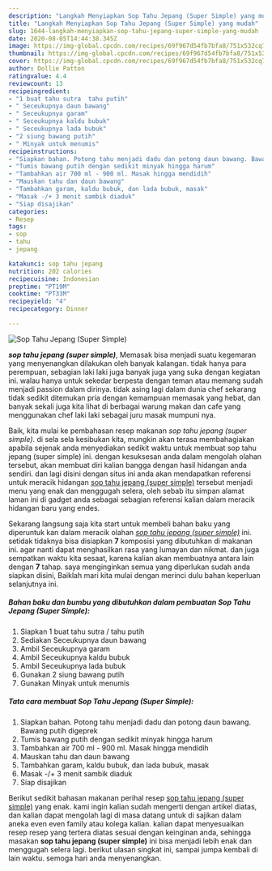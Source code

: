 ```yaml
---
description: "Langkah Menyiapkan Sop Tahu Jepang (Super Simple) yang mudah"
title: "Langkah Menyiapkan Sop Tahu Jepang (Super Simple) yang mudah"
slug: 1644-langkah-menyiapkan-sop-tahu-jepang-super-simple-yang-mudah
date: 2020-08-05T14:44:38.345Z
image: https://img-global.cpcdn.com/recipes/69f967d54fb7bfa8/751x532cq70/sop-tahu-jepang-super-simple-foto-resep-utama.jpg
thumbnail: https://img-global.cpcdn.com/recipes/69f967d54fb7bfa8/751x532cq70/sop-tahu-jepang-super-simple-foto-resep-utama.jpg
cover: https://img-global.cpcdn.com/recipes/69f967d54fb7bfa8/751x532cq70/sop-tahu-jepang-super-simple-foto-resep-utama.jpg
author: Dollie Patton
ratingvalue: 4.4
reviewcount: 13
recipeingredient:
- "1 buat tahu sutra  tahu putih"
- " Seceukupnya daun bawang"
- " Seceukupnya garam"
- " Seceukupnya kaldu bubuk"
- " Seceukupnya lada bubuk"
- "2 siung bawang putih"
- " Minyak untuk menumis"
recipeinstructions:
- "Siapkan bahan. Potong tahu menjadi dadu dan potong daun bawang. Bawang putih digeprek"
- "Tumis bawang putih dengan sedikit minyak hingga harum"
- "Tambahkan air 700 ml - 900 ml. Masak hingga mendidih"
- "Mauskan tahu dan daun bawang"
- "Tambahkan garam, kaldu bubuk, dan lada bubuk, masak"
- "Masak -/+ 3 menit sambik diaduk"
- "Siap disajikan"
categories:
- Resep
tags:
- sop
- tahu
- jepang

katakunci: sop tahu jepang 
nutrition: 202 calories
recipecuisine: Indonesian
preptime: "PT19M"
cooktime: "PT33M"
recipeyield: "4"
recipecategory: Dinner

---
```



![Sop Tahu Jepang (Super Simple)](https://img-global.cpcdn.com/recipes/69f967d54fb7bfa8/751x532cq70/sop-tahu-jepang-super-simple-foto-resep-utama.jpg)

<b><i>sop tahu jepang (super simple)</i></b>, Memasak bisa menjadi suatu kegemaran yang menyenangkan dilakukan oleh banyak kalangan. tidak hanya para perempuan, sebagian laki laki juga banyak juga yang suka dengan kegiatan ini. walau hanya untuk sekedar berpesta dengan teman atau memang sudah menjadi passion dalam dirinya. tidak asing lagi dalam dunia chef sekarang tidak sedikit ditemukan pria dengan kemampuan memasak yang hebat, dan banyak sekali juga kita lihat di berbagai warung makan dan cafe yang menggunakan chef laki laki sebagai juru masak mumpuni nya.



Baik, kita mulai ke pembahasan resep makanan <i>sop tahu jepang (super simple)</i>. di sela sela kesibukan kita, mungkin akan terasa membahagiakan apabila sejenak anda menyediakan sedikit waktu untuk membuat sop tahu jepang (super simple) ini. dengan kesuksesan anda dalam mengolah olahan tersebut, akan membuat diri kalian bangga dengan hasil hidangan anda sendiri. dan lagi disini dengan situs ini anda akan mendapatkan referensi untuk meracik hidangan <u>sop tahu jepang (super simple)</u> tersebut menjadi menu yang enak dan menggugah selera, oleh sebab itu simpan alamat laman ini di gadget anda sebagai sebagian referensi kalian dalam meracik hidangan baru yang endes.


Sekarang langsung saja kita start untuk membeli bahan baku yang diperuntuk kan dalam meracik olahan <u><i>sop tahu jepang (super simple)</i></u> ini. setidak tidaknya bisa disiapkan <b>7</b> komposisi yang dibutuhkan di makanan ini. agar nanti dapat menghasilkan rasa yang lumayan dan nikmat. dan juga sempatkan waktu kita sesaat, karena kalian akan membuatnya antara lain dengan <b>7</b> tahap. saya menginginkan semua yang diperlukan sudah anda siapkan disini, Baiklah mari kita mulai dengan merinci dulu bahan keperluan selanjutnya ini.

<!--inarticleads1-->

##### Bahan baku dan bumbu yang dibutuhkan dalam pembuatan Sop Tahu Jepang (Super Simple):

1. Siapkan 1 buat tahu sutra / tahu putih
1. Sediakan  Seceukupnya daun bawang
1. Ambil  Seceukupnya garam
1. Ambil  Seceukupnya kaldu bubuk
1. Ambil  Seceukupnya lada bubuk
1. Gunakan 2 siung bawang putih
1. Gunakan  Minyak untuk menumis




<!--inarticleads2-->

##### Tata cara membuat Sop Tahu Jepang (Super Simple):

1. Siapkan bahan. Potong tahu menjadi dadu dan potong daun bawang. Bawang putih digeprek
1. Tumis bawang putih dengan sedikit minyak hingga harum
1. Tambahkan air 700 ml - 900 ml. Masak hingga mendidih
1. Mauskan tahu dan daun bawang
1. Tambahkan garam, kaldu bubuk, dan lada bubuk, masak
1. Masak -/+ 3 menit sambik diaduk
1. Siap disajikan




Berikut sedikit bahasan makanan perihal resep <u>sop tahu jepang (super simple)</u> yang enak. kami ingin kalian sudah mengerti dengan artikel diatas, dan kalian dapat mengolah lagi di masa datang untuk di sajikan dalam aneka even even family atau kolega kalian. kalian dapat menyesuaikan resep resep yang tertera diatas sesuai dengan keinginan anda, sehingga masakan <b>sop tahu jepang (super simple)</b> ini bisa menjadi lebih enak dan menggugah selera lagi. berikut ulasan singkat ini, sampai jumpa kembali di lain waktu. semoga hari anda menyenangkan.
